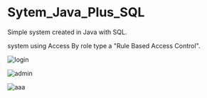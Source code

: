 # Sytem_Java_Plus_SQL

Simple system created in Java with SQL.

system using Access By role type a "Rule Based Access Control".

![login](https://user-images.githubusercontent.com/61268729/82735343-473bde00-9cde-11ea-8028-0698d3ba2732.png)

![admin](https://user-images.githubusercontent.com/61268729/82735315-fa580780-9cdd-11ea-9249-0726cffb0c64.png)

![aaa](https://user-images.githubusercontent.com/61268729/82977886-6cf80a00-9fa0-11ea-9238-7e096cebb78a.png)


